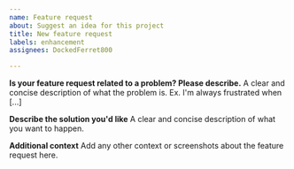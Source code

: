 ```yaml
---
name: Feature request
about: Suggest an idea for this project
title: New feature request
labels: enhancement
assignees: DockedFerret800

---
```


**Is your feature request related to a problem? Please describe.**
A clear and concise description of what the problem is. Ex. I'm always frustrated when [...]

**Describe the solution you'd like**
A clear and concise description of what you want to happen.

**Additional context**
Add any other context or screenshots about the feature request here.
